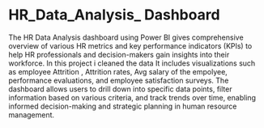 # HR_Data_Analysis_ Dashboard
The HR Data Analysis dashboard using Power BI gives comprehensive overview of various HR metrics and key performance indicators (KPIs) to help HR professionals and decision-makers gain insights into their workforce. In this project i cleaned the data It includes visualizations such as employee Attrition , Attrition rates, Avg salary of the empolyee, performance evaluations, and employee satisfaction surveys. The dashboard allows users to drill down into specific data points, filter information based on various criteria, and track trends over time, enabling informed decision-making and strategic planning in human resource management.

